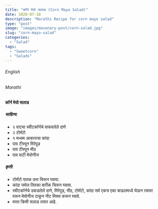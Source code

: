 ```yaml
---
title: "कॉर्न मेयो सलाड (Corn Mayo Salad)"
date: 2020-07-10
description: "Marathi Recipe for corn mayo salad"
type: "post"
image: "images/masonary-post/corn-salad.jpg"
slug: "corn-mayo-salad"
categories: 
  - "Salad"
tags:
  - "Sweetcorn"
  - "Salads"
---
```


###### English






###### Marathi


#### कॉर्न मेयो सलाड


##### साहित्य:

- २ वाट्या स्वीटकॉर्नचे वाफवलेले दाणे 
- २ टोमॅटो 
- १ मध्यम आकाराचा कांदा 
- पाव टीस्पून मिरेपूड 
- पाव टीस्पून मीठ 
- पाव वाटी मेयोनीज 


##### कृती: 


- टोमॅटो पातळ उभा चिरून घ्यावा. 
- कांदा जमेल तितका बारीक चिरून घ्यावा. 
- स्वीटकॉर्नचे उकडलेले दाणे, मिरेपूड, मीठ, टोमॅटो, कांदा सर्व एकत्र एका बाऊलमध्ये घेऊन त्यावर वरून मेयोनीज टाकून नीट मिक्स करून घ्यावे. 
- मस्त क्रिमी सलाड तयार आहे. 
